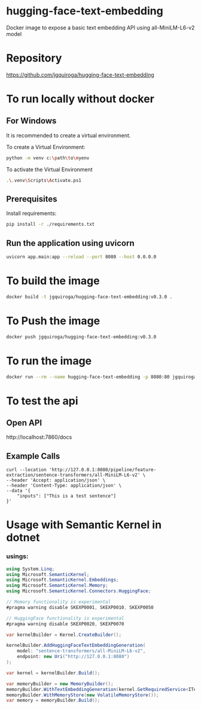 # hugging-face-text-embedding
Docker image to expose a basic text embedding API using all-MiniLM-L6-v2 model

# Repository

https://github.com/jgquiroga/hugging-face-text-embedding


# To run locally without docker

## For Windows

It is recommended to create a virtual environment.

To create a Virtual Environment:

```bash
python -m venv c:\path\to\myenv
```

To activate the Virtual Environment

```bash
.\.venv\Scripts\Activate.ps1
```

## Prerequisites

Install requirements:

```bash
pip install -r ./requirements.txt
```

## Run the application using uvicorn

```bash
uvicorn app.main:app --reload --port 8080 --host 0.0.0.0
```

# To build the image

```bash
docker build -t jgquiroga/hugging-face-text-embedding:v0.3.0 .
```

# To Push the image

```bash
docker push jgquiroga/hugging-face-text-embedding:v0.3.0
```

# To run the image
```bash
docker run --rm --name hugging-face-text-embedding -p 8080:80 jgquiroga/hugging-face-text-embedding:v0.3.0
```

# To test the api

## Open API

http://localhost:7860/docs

## Example Calls

```
curl --location 'http://127.0.0.1:8080/pipeline/feature-extraction/sentence-transformers/all-MiniLM-L6-v2' \
--header 'Accept: application/json' \
--header 'Content-Type: application/json' \
--data '{
    "inputs": ["This is a test sentence"]
}'
```
# Usage with Semantic Kernel in dotnet

### usings:

```csharp
using System.Linq;
using Microsoft.SemanticKernel;
using Microsoft.SemanticKernel.Embeddings;
using Microsoft.SemanticKernel.Memory;
using Microsoft.SemanticKernel.Connectors.HuggingFace;
```

```csharp
// Memory functionality is experimental
#pragma warning disable SKEXP0001, SKEXP0010, SKEXP0050

// HuggingFace functionality is experimental
#pragma warning disable SKEXP0020, SKEXP0070

var kernelBuilder = Kernel.CreateBuilder();

kernelBuilder.AddHuggingFaceTextEmbeddingGeneration(
    model: "sentence-transformers/all-MiniLM-L6-v2",
    endpoint: new Uri("http://127.0.0.1:8080")
);

var kernel = kernelBuilder.Build();

var memoryBuilder = new MemoryBuilder();
memoryBuilder.WithTextEmbeddingGeneration(kernel.GetRequiredService<ITextEmbeddingGenerationService>());
memoryBuilder.WithMemoryStore(new VolatileMemoryStore());
var memory = memoryBuilder.Build();
```